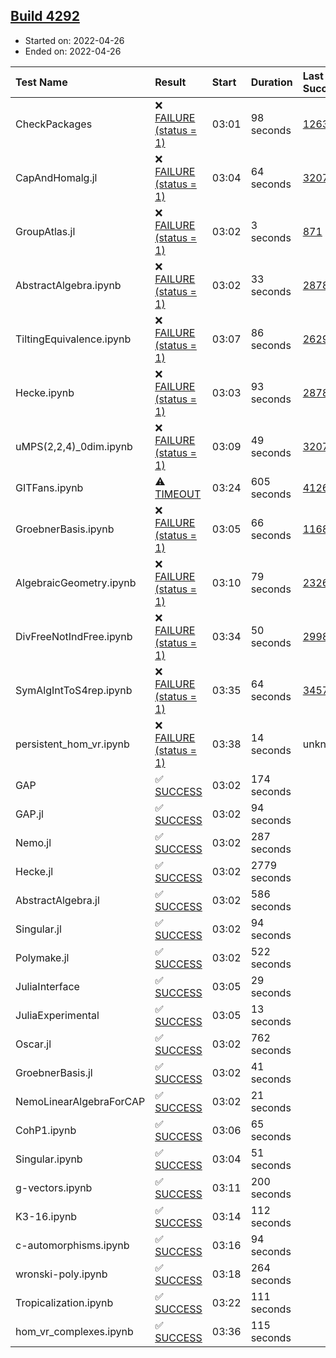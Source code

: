 ## [Build 4292](https://oscarci.mathematik.uni-kl.de/job/oscar-stable/4292/)

* Started on: 2022-04-26
* Ended on: 2022-04-26

| Test Name    | Result | Start | Duration | Last Success | First Failure |
|:-------------|:-------|:------|:---------|:-------------|:--------------|
| CheckPackages | ❌ [FAILURE (status = 1)](https://oscarci.mathematik.uni-kl.de/job/oscar-stable/4292/artifact/logs/build-4292/CheckPackages.log) | 03:01 | 98 seconds | [1263](https://oscarci.mathematik.uni-kl.de/job/oscar-stable/1263/) | [1264](https://oscarci.mathematik.uni-kl.de/job/oscar-stable/1264/) |
| CapAndHomalg.jl | ❌ [FAILURE (status = 1)](https://oscarci.mathematik.uni-kl.de/job/oscar-stable/4292/artifact/logs/build-4292/CapAndHomalg.jl.log) | 03:04 | 64 seconds | [3207](https://oscarci.mathematik.uni-kl.de/job/oscar-stable/3207/) | [3208](https://oscarci.mathematik.uni-kl.de/job/oscar-stable/3208/) |
| GroupAtlas.jl | ❌ [FAILURE (status = 1)](https://oscarci.mathematik.uni-kl.de/job/oscar-stable/4292/artifact/logs/build-4292/GroupAtlas.jl.log) | 03:02 | 3 seconds | [871](https://oscarci.mathematik.uni-kl.de/job/oscar-stable/871/) | [872](https://oscarci.mathematik.uni-kl.de/job/oscar-stable/872/) |
| AbstractAlgebra.ipynb | ❌ [FAILURE (status = 1)](https://oscarci.mathematik.uni-kl.de/job/oscar-stable/4292/artifact/logs/build-4292/AbstractAlgebra.ipynb.log) | 03:02 | 33 seconds | [2878](https://oscarci.mathematik.uni-kl.de/job/oscar-stable/2878/) | [2879](https://oscarci.mathematik.uni-kl.de/job/oscar-stable/2879/) |
| TiltingEquivalence.ipynb | ❌ [FAILURE (status = 1)](https://oscarci.mathematik.uni-kl.de/job/oscar-stable/4292/artifact/logs/build-4292/TiltingEquivalence.ipynb.log) | 03:07 | 86 seconds | [2629](https://oscarci.mathematik.uni-kl.de/job/oscar-stable/2629/) | [2630](https://oscarci.mathematik.uni-kl.de/job/oscar-stable/2630/) |
| Hecke.ipynb | ❌ [FAILURE (status = 1)](https://oscarci.mathematik.uni-kl.de/job/oscar-stable/4292/artifact/logs/build-4292/Hecke.ipynb.log) | 03:03 | 93 seconds | [2878](https://oscarci.mathematik.uni-kl.de/job/oscar-stable/2878/) | [2879](https://oscarci.mathematik.uni-kl.de/job/oscar-stable/2879/) |
| uMPS(2,2,4)_0dim.ipynb | ❌ [FAILURE (status = 1)](https://oscarci.mathematik.uni-kl.de/job/oscar-stable/4292/artifact/logs/build-4292/uMPS-2-2-4-_0dim.ipynb.log) | 03:09 | 49 seconds | [3207](https://oscarci.mathematik.uni-kl.de/job/oscar-stable/3207/) | [3208](https://oscarci.mathematik.uni-kl.de/job/oscar-stable/3208/) |
| GITFans.ipynb | ⚠ [TIMEOUT](https://oscarci.mathematik.uni-kl.de/job/oscar-stable/4292/artifact/logs/build-4292/GITFans.ipynb.log) | 03:24 | 605 seconds | [4126](https://oscarci.mathematik.uni-kl.de/job/oscar-stable/4126/) | [4127](https://oscarci.mathematik.uni-kl.de/job/oscar-stable/4127/) |
| GroebnerBasis.ipynb | ❌ [FAILURE (status = 1)](https://oscarci.mathematik.uni-kl.de/job/oscar-stable/4292/artifact/logs/build-4292/GroebnerBasis.ipynb.log) | 03:05 | 66 seconds | [1168](https://oscarci.mathematik.uni-kl.de/job/oscar-stable/1168/) | [1169](https://oscarci.mathematik.uni-kl.de/job/oscar-stable/1169/) |
| AlgebraicGeometry.ipynb | ❌ [FAILURE (status = 1)](https://oscarci.mathematik.uni-kl.de/job/oscar-stable/4292/artifact/logs/build-4292/AlgebraicGeometry.ipynb.log) | 03:10 | 79 seconds | [2326](https://oscarci.mathematik.uni-kl.de/job/oscar-stable/2326/) | [2327](https://oscarci.mathematik.uni-kl.de/job/oscar-stable/2327/) |
| DivFreeNotIndFree.ipynb | ❌ [FAILURE (status = 1)](https://oscarci.mathematik.uni-kl.de/job/oscar-stable/4292/artifact/logs/build-4292/DivFreeNotIndFree.ipynb.log) | 03:34 | 50 seconds | [2998](https://oscarci.mathematik.uni-kl.de/job/oscar-stable/2998/) | [2999](https://oscarci.mathematik.uni-kl.de/job/oscar-stable/2999/) |
| SymAlgIntToS4rep.ipynb | ❌ [FAILURE (status = 1)](https://oscarci.mathematik.uni-kl.de/job/oscar-stable/4292/artifact/logs/build-4292/SymAlgIntToS4rep.ipynb.log) | 03:35 | 64 seconds | [3457](https://oscarci.mathematik.uni-kl.de/job/oscar-stable/3457/) | [3458](https://oscarci.mathematik.uni-kl.de/job/oscar-stable/3458/) |
| persistent_hom_vr.ipynb | ❌ [FAILURE (status = 1)](https://oscarci.mathematik.uni-kl.de/job/oscar-stable/4292/artifact/logs/build-4292/persistent_hom_vr.ipynb.log) | 03:38 | 14 seconds | unknown | unknown |
| GAP | ✅ [SUCCESS](https://oscarci.mathematik.uni-kl.de/job/oscar-stable/4292/artifact/logs/build-4292/GAP.log) | 03:02 | 174 seconds |  |  |
| GAP.jl | ✅ [SUCCESS](https://oscarci.mathematik.uni-kl.de/job/oscar-stable/4292/artifact/logs/build-4292/GAP.jl.log) | 03:02 | 94 seconds |  |  |
| Nemo.jl | ✅ [SUCCESS](https://oscarci.mathematik.uni-kl.de/job/oscar-stable/4292/artifact/logs/build-4292/Nemo.jl.log) | 03:02 | 287 seconds |  |  |
| Hecke.jl | ✅ [SUCCESS](https://oscarci.mathematik.uni-kl.de/job/oscar-stable/4292/artifact/logs/build-4292/Hecke.jl.log) | 03:02 | 2779 seconds |  |  |
| AbstractAlgebra.jl | ✅ [SUCCESS](https://oscarci.mathematik.uni-kl.de/job/oscar-stable/4292/artifact/logs/build-4292/AbstractAlgebra.jl.log) | 03:02 | 586 seconds |  |  |
| Singular.jl | ✅ [SUCCESS](https://oscarci.mathematik.uni-kl.de/job/oscar-stable/4292/artifact/logs/build-4292/Singular.jl.log) | 03:02 | 94 seconds |  |  |
| Polymake.jl | ✅ [SUCCESS](https://oscarci.mathematik.uni-kl.de/job/oscar-stable/4292/artifact/logs/build-4292/Polymake.jl.log) | 03:02 | 522 seconds |  |  |
| JuliaInterface | ✅ [SUCCESS](https://oscarci.mathematik.uni-kl.de/job/oscar-stable/4292/artifact/logs/build-4292/JuliaInterface.log) | 03:05 | 29 seconds |  |  |
| JuliaExperimental | ✅ [SUCCESS](https://oscarci.mathematik.uni-kl.de/job/oscar-stable/4292/artifact/logs/build-4292/JuliaExperimental.log) | 03:05 | 13 seconds |  |  |
| Oscar.jl | ✅ [SUCCESS](https://oscarci.mathematik.uni-kl.de/job/oscar-stable/4292/artifact/logs/build-4292/Oscar.jl.log) | 03:02 | 762 seconds |  |  |
| GroebnerBasis.jl | ✅ [SUCCESS](https://oscarci.mathematik.uni-kl.de/job/oscar-stable/4292/artifact/logs/build-4292/GroebnerBasis.jl.log) | 03:02 | 41 seconds |  |  |
| NemoLinearAlgebraForCAP | ✅ [SUCCESS](https://oscarci.mathematik.uni-kl.de/job/oscar-stable/4292/artifact/logs/build-4292/NemoLinearAlgebraForCAP.log) | 03:02 | 21 seconds |  |  |
| CohP1.ipynb | ✅ [SUCCESS](https://oscarci.mathematik.uni-kl.de/job/oscar-stable/4292/artifact/logs/build-4292/CohP1.ipynb.log) | 03:06 | 65 seconds |  |  |
| Singular.ipynb | ✅ [SUCCESS](https://oscarci.mathematik.uni-kl.de/job/oscar-stable/4292/artifact/logs/build-4292/Singular.ipynb.log) | 03:04 | 51 seconds |  |  |
| g-vectors.ipynb | ✅ [SUCCESS](https://oscarci.mathematik.uni-kl.de/job/oscar-stable/4292/artifact/logs/build-4292/g-vectors.ipynb.log) | 03:11 | 200 seconds |  |  |
| K3-16.ipynb | ✅ [SUCCESS](https://oscarci.mathematik.uni-kl.de/job/oscar-stable/4292/artifact/logs/build-4292/K3-16.ipynb.log) | 03:14 | 112 seconds |  |  |
| c-automorphisms.ipynb | ✅ [SUCCESS](https://oscarci.mathematik.uni-kl.de/job/oscar-stable/4292/artifact/logs/build-4292/c-automorphisms.ipynb.log) | 03:16 | 94 seconds |  |  |
| wronski-poly.ipynb | ✅ [SUCCESS](https://oscarci.mathematik.uni-kl.de/job/oscar-stable/4292/artifact/logs/build-4292/wronski-poly.ipynb.log) | 03:18 | 264 seconds |  |  |
| Tropicalization.ipynb | ✅ [SUCCESS](https://oscarci.mathematik.uni-kl.de/job/oscar-stable/4292/artifact/logs/build-4292/Tropicalization.ipynb.log) | 03:22 | 111 seconds |  |  |
| hom_vr_complexes.ipynb | ✅ [SUCCESS](https://oscarci.mathematik.uni-kl.de/job/oscar-stable/4292/artifact/logs/build-4292/hom_vr_complexes.ipynb.log) | 03:36 | 115 seconds |  |  |
